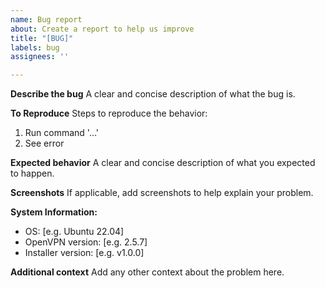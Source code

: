```yaml
---
name: Bug report
about: Create a report to help us improve
title: "[BUG]"
labels: bug
assignees: ''

---
```


**Describe the bug**
A clear and concise description of what the bug is.

**To Reproduce**
Steps to reproduce the behavior:
1. Run command '...'
2. See error

**Expected behavior**
A clear and concise description of what you expected to happen.

**Screenshots**
If applicable, add screenshots to help explain your problem.

**System Information:**
 - OS: [e.g. Ubuntu 22.04]
 - OpenVPN version: [e.g. 2.5.7]
 - Installer version: [e.g. v1.0.0]

**Additional context**
Add any other context about the problem here.